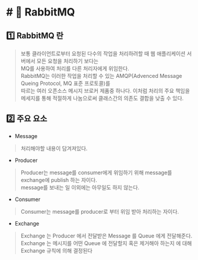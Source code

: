 # # :loudspeaker: RabbitMQ

## :one: RabbitMQ 란

> 보통 클라이언트로부터 요청된 다수의 작업을 처리하려할 때 웹 애플리케이션 서버에서 모든 요청을 처리하기 보다는     
> MQ를 사용하여 처리를 다른 처리자에게 위임한다.     
> RabbitMQ는 이러한 작업을 처리할 수 있는 AMQP(Advenced Message Queing Protocol, MQ 표준 프로토콜)를    
> 따르는 여러 오픈소스 메시지 브로커 제품중 하나다.
> 이처럼 처리의 주요 책임을 메세지를 통해 적절하게 나눔으로써 클래스간의 의존도 결합을 낮출 수 있다.      

## :two: 주요 요소

- Message

> 처리해야할 내용이 담겨져있다.

- Producer

> Producer는 message를 consumer에게 위임하기 위해 message를 exchange에 publish 하는 자이다.   
> message를 보내는 일 이외에는 아무일도 하지 않는다.

- Consumer

> Consumer는 message를 producer로 부터 위임 받아 처리하는 자이다.

- Exchange

> Exchange 는 Producer 에서 전달받은 Message 를 Queue 에게 전달해준다.   
> Exchange 는 메시지를 어떤 Queue 에 전달할지 혹은 제거해아 하는지 에 대해 Exchange 규칙에 의해 결정된다